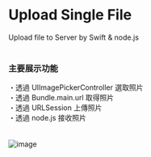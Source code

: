 # Upload Single File
Upload file to Server by Swift &amp; node.js
<br/>
<br/>
### 主要展示功能
・透過 UIImagePickerController 選取照片<br/>
・透過 Bundle.main.url 取得照片<br/>
・透過 URLSession 上傳照片<br/>
・透過 node.js 接收照片<br/>
<br/>
<br/>
![image](https://github.com/chiuchingwei/UploadSingleFile/blob/master/sample.gif)
